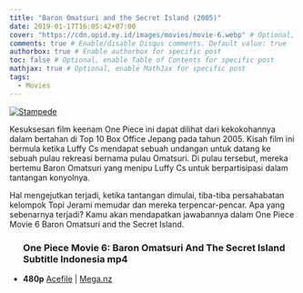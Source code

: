 ```yaml
---
title: "Baron Omatsuri and the Secret Island (2005)"
date: 2019-01-17T16:05:42+07:00
cover: "https://cdn.opid.my.id/images/movies/movie-6.webp" # Optional, cover
comments: true # Enable/disable Disqus comments. Default value: true
authorbox: true # Enable authorbox for specific post
toc: false # Optional, enable Table of Contents for specific post
mathjax: true # Optional, enable MathJax for specific post
tags:
  - Movies
---
```

[![Stampede](https://cdn.opid.my.id/images/movies/movie-6.webp)](https://cdn.opid.my.id/images/movies/movie-6.webp)

Kesuksesan film keenam One Piece ini dapat dilihat dari kekokohannya dalam bertahan di Top 10 Box Office Jepang pada tahun 2005. Kisah film ini bermula ketika Luffy Cs mendapat sebuah undangan untuk datang ke sebuah pulau rekreasi bernama pulau Omatsuri. Di pulau tersebut, mereka bertemu Baron Omatsuri yang menipu Luffy Cs untuk berpartisipasi dalam tantangan konyolnya.

Hal mengejutkan terjadi, ketika tantangan dimulai, tiba-tiba persahabatan kelompok Topi Jerami memudar dan mereka terpencar-pencar. Apa yang sebenarnya terjadi? Kamu akan mendapatkan jawabannya dalam One Piece Movie 6 Baron Omatsuri and the Secret Island.

<div class="dl">
<ul>
<h3>
One Piece Movie 6: Baron Omatsuri And The Secret Island Subtitle Indonesia mp4</h3>
<li><b>480p</b>
<a href="https://opid.page.link/JGs9gfhKovrvaEuS7" rel="nofollow" target="_blank" title="One Piece Movie 6: Baron Omatsuri And The Secret Island Subtitle Indonesia mp4">Acefile</a> | <a href="https://opid.page.link/3uJeEti2qL4RchU29" rel="nofollow" target="_blank" title="One Piece Movie 6: Baron Omatsuri And The Secret Island Subtitle Indonesia mp4">Mega.nz</a>
</li>
</li>
</ul>
</div>